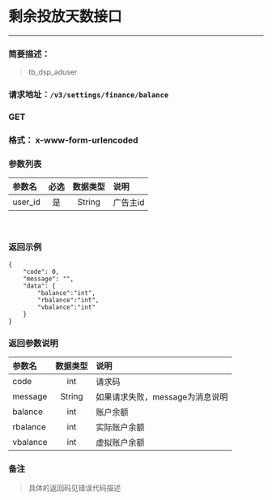 
# 剩余投放天数接口
---
### 简要描述：
> tb_dsp_aduser

### 请求地址：```/v3/settings/finance/balance```

### GET

### 格式： x-www-form-urlencoded

### 参数列表

|参数名 | 必选 | 数据类型 | 说明|
|:---   | :--: | :------: | :---|
|user_id|是|String|广告主id|
　


### 返回示例
```
{
    "code": 0,
    "message": "",
    "data": {
        "balance":"int",
        "rbalance":"int",
        "vbalance":"int"
    }
}
```
### 返回参数说明
参数名 | 数据类型 | 说明
:--    |   :--:   | :--
code|int|请求码
message|String|如果请求失败，message为消息说明
balance|int|账户余额
rbalance|int|实际账户余额
vbalance|int|虚拟账户余额

### 备注
>具体的返回码见错误代码描述
　
　
　